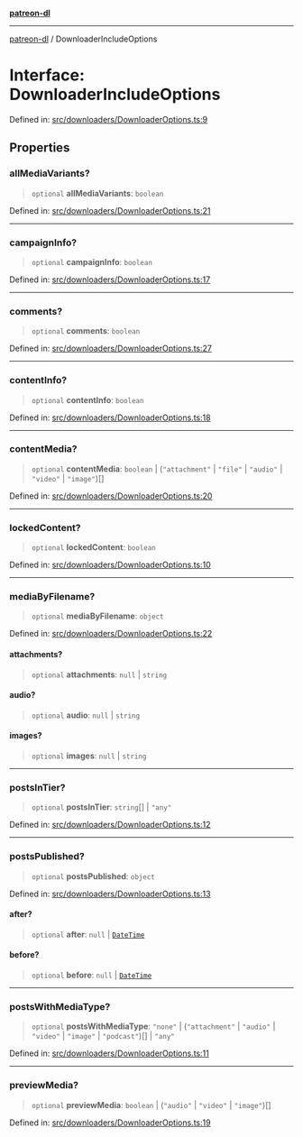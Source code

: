 [**patreon-dl**](../README.md)

***

[patreon-dl](../README.md) / DownloaderIncludeOptions

# Interface: DownloaderIncludeOptions

Defined in: [src/downloaders/DownloaderOptions.ts:9](https://github.com/patrickkfkan/patreon-dl/blob/21cb889ad3b60a77d2f4678e5262807670e6d9d0/src/downloaders/DownloaderOptions.ts#L9)

## Properties

### allMediaVariants?

> `optional` **allMediaVariants**: `boolean`

Defined in: [src/downloaders/DownloaderOptions.ts:21](https://github.com/patrickkfkan/patreon-dl/blob/21cb889ad3b60a77d2f4678e5262807670e6d9d0/src/downloaders/DownloaderOptions.ts#L21)

***

### campaignInfo?

> `optional` **campaignInfo**: `boolean`

Defined in: [src/downloaders/DownloaderOptions.ts:17](https://github.com/patrickkfkan/patreon-dl/blob/21cb889ad3b60a77d2f4678e5262807670e6d9d0/src/downloaders/DownloaderOptions.ts#L17)

***

### comments?

> `optional` **comments**: `boolean`

Defined in: [src/downloaders/DownloaderOptions.ts:27](https://github.com/patrickkfkan/patreon-dl/blob/21cb889ad3b60a77d2f4678e5262807670e6d9d0/src/downloaders/DownloaderOptions.ts#L27)

***

### contentInfo?

> `optional` **contentInfo**: `boolean`

Defined in: [src/downloaders/DownloaderOptions.ts:18](https://github.com/patrickkfkan/patreon-dl/blob/21cb889ad3b60a77d2f4678e5262807670e6d9d0/src/downloaders/DownloaderOptions.ts#L18)

***

### contentMedia?

> `optional` **contentMedia**: `boolean` \| (`"attachment"` \| `"file"` \| `"audio"` \| `"video"` \| `"image"`)[]

Defined in: [src/downloaders/DownloaderOptions.ts:20](https://github.com/patrickkfkan/patreon-dl/blob/21cb889ad3b60a77d2f4678e5262807670e6d9d0/src/downloaders/DownloaderOptions.ts#L20)

***

### lockedContent?

> `optional` **lockedContent**: `boolean`

Defined in: [src/downloaders/DownloaderOptions.ts:10](https://github.com/patrickkfkan/patreon-dl/blob/21cb889ad3b60a77d2f4678e5262807670e6d9d0/src/downloaders/DownloaderOptions.ts#L10)

***

### mediaByFilename?

> `optional` **mediaByFilename**: `object`

Defined in: [src/downloaders/DownloaderOptions.ts:22](https://github.com/patrickkfkan/patreon-dl/blob/21cb889ad3b60a77d2f4678e5262807670e6d9d0/src/downloaders/DownloaderOptions.ts#L22)

#### attachments?

> `optional` **attachments**: `null` \| `string`

#### audio?

> `optional` **audio**: `null` \| `string`

#### images?

> `optional` **images**: `null` \| `string`

***

### postsInTier?

> `optional` **postsInTier**: `string`[] \| `"any"`

Defined in: [src/downloaders/DownloaderOptions.ts:12](https://github.com/patrickkfkan/patreon-dl/blob/21cb889ad3b60a77d2f4678e5262807670e6d9d0/src/downloaders/DownloaderOptions.ts#L12)

***

### postsPublished?

> `optional` **postsPublished**: `object`

Defined in: [src/downloaders/DownloaderOptions.ts:13](https://github.com/patrickkfkan/patreon-dl/blob/21cb889ad3b60a77d2f4678e5262807670e6d9d0/src/downloaders/DownloaderOptions.ts#L13)

#### after?

> `optional` **after**: `null` \| [`DateTime`](../classes/DateTime.md)

#### before?

> `optional` **before**: `null` \| [`DateTime`](../classes/DateTime.md)

***

### postsWithMediaType?

> `optional` **postsWithMediaType**: `"none"` \| (`"attachment"` \| `"audio"` \| `"video"` \| `"image"` \| `"podcast"`)[] \| `"any"`

Defined in: [src/downloaders/DownloaderOptions.ts:11](https://github.com/patrickkfkan/patreon-dl/blob/21cb889ad3b60a77d2f4678e5262807670e6d9d0/src/downloaders/DownloaderOptions.ts#L11)

***

### previewMedia?

> `optional` **previewMedia**: `boolean` \| (`"audio"` \| `"video"` \| `"image"`)[]

Defined in: [src/downloaders/DownloaderOptions.ts:19](https://github.com/patrickkfkan/patreon-dl/blob/21cb889ad3b60a77d2f4678e5262807670e6d9d0/src/downloaders/DownloaderOptions.ts#L19)
